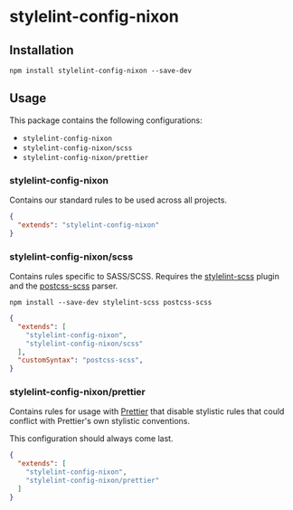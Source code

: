 # stylelint-config-nixon

## Installation

```
npm install stylelint-config-nixon --save-dev
```

## Usage

This package contains the following configurations:

- `stylelint-config-nixon`
- `stylelint-config-nixon/scss`
- `stylelint-config-nixon/prettier`

### stylelint-config-nixon

Contains our standard rules to be used across all projects.

```json
{
  "extends": "stylelint-config-nixon"
}
```

### stylelint-config-nixon/scss

Contains rules specific to SASS/SCSS. Requires the [stylelint-scss](https://github.com/kristerkari/stylelint-scss) plugin and the [postcss-scss](https://github.com/postcss/postcss-scss) parser.

```
npm install --save-dev stylelint-scss postcss-scss
```

```json
{
  "extends": [
    "stylelint-config-nixon",
    "stylelint-config-nixon/scss"
  ],
  "customSyntax": "postcss-scss",
}
```

### stylelint-config-nixon/prettier

Contains rules for usage with [Prettier](https://prettier.io/) that disable stylistic rules that could conflict with Prettier's own stylistic conventions.

This configuration should always come last.

```json
{
  "extends": [
    "stylelint-config-nixon",
    "stylelint-config-nixon/prettier"
  ]
}
```